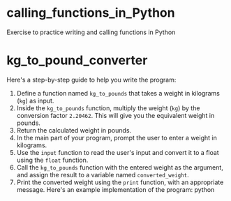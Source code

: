 # calling_functions_in_Python
Exercise to practice writing and calling functions in Python

# kg_to_pound_converter

Here's a step-by-step guide to help you write the program:
1. Define a function named `kg_to_pounds` that takes a weight in kilograms (`kg`) as input.
2. Inside the `kg_to_pounds` function, multiply the weight (`kg`) by the conversion factor `2.20462`. This will give you the equivalent weight in pounds.
3. Return the calculated weight in pounds.
4. In the main part of your program, prompt the user to enter a weight in kilograms.
5. Use the `input` function to read the user's input and convert it to a float using the `float` function.
6. Call the `kg_to_pounds` function with the entered weight as the argument, and assign the result to a variable named `converted_weight`.
7. Print the converted weight using the `print` function, with an appropriate message.
Here's an example implementation of the program:
python